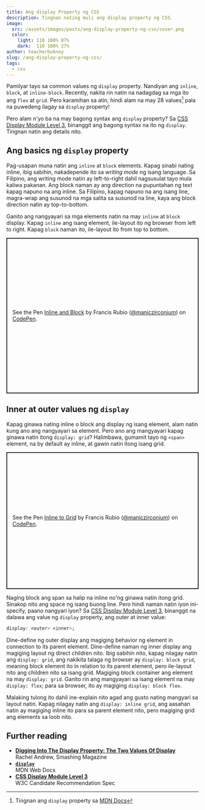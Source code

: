 ```yaml
---
title: Ang display Property ng CSS
description: Tingnan nating muli ang display property ng CSS.
image: 
  src: /assets/images/posts/ang-display-property-ng-css/cover.png
  color:
    light: 110 100% 87%
    dark:  110 100% 27%
author: teacherbuknoy
slug: /ang-display-property-ng-css/
tags:
  - css
---
```

Pamilyar tayo sa common values ng `display` property. Nandiyan ang `inline`, `block`, at `inline-block`. Recently, nakita rin natin na nadagdag sa mga ito ang `flex` at `grid`. Pero karamihan sa atin, hindi alam na may 28 values[^1] pala na puwedeng ilagay sa `display` property!

[^1]: Tingnan ang `display` property sa [MDN Docs](https://developer.mozilla.org/en-US/docs/Web/CSS/display)

Pero alam n'yo ba na may bagong syntax ang `display` property? Sa [CSS Display Module Level&nbsp;3](https://www.w3.org/TR/css-display-3/), binanggit ang bagong syntax na ito ng `display`. Tingnan natin ang details nito.

## Ang basics ng `display` property
Pag-usapan muna natin ang `inline` at `block` elements. Kapag sinabi nating inline, ibig sabihin, nakadepende ito sa <i>writing mode</i> ng isang language. Sa Filipino, ang writing mode natin ay left-to-right dahil nagsusulat tayo mula kaliwa pakanan. Ang block naman ay ang direction na pupuntahan ng text kapag napuno na ang inline. Sa Filipino, kapag napuno na ang isang line, magra-wrap ang susunod na mga salita sa susunod na line, kaya ang block direction natin ay top-to-bottom.

Ganito ang nangyayari sa mga elements natin na may `inline` at `block` display. Kapag `inline` ang isang element, ile-layout ito ng browser from left to right. Kapag `block` naman ito, ile-layout ito from top to bottom.

<p class="codepen" data-height="407" data-theme-id="dark" data-default-tab="html,result" data-user="maniczirconium" data-slug-hash="RwarNJG" style="height: 407px; box-sizing: border-box; display: flex; align-items: center; justify-content: center; border: 2px solid; margin: 1em 0; padding: 1em;" data-pen-title="Inline and Block">
  <span>See the Pen <a href="https://codepen.io/maniczirconium/pen/RwarNJG">
  Inline and Block</a> by Francis Rubio (<a href="https://codepen.io/maniczirconium">@maniczirconium</a>)
  on <a href="https://codepen.io">CodePen</a>.</span>
</p>
<script async src="https://static.codepen.io/assets/embed/ei.js"></script>

## Inner at outer values ng `display`
Kapag ginawa nating inline o block ang display ng isang element, alam natin kung ano ang nangyayari sa element. Pero ano ang mangyayari kapag ginawa natin itong `display: grid`? Halimbawa, gumamit tayo ng `<span>` element, na by default ay inline, at gawin natin itong isang grid.

<p class="codepen" data-height="358" data-theme-id="dark" data-default-tab="result" data-user="maniczirconium" data-slug-hash="yLOeyrG" style="height: 358px; box-sizing: border-box; display: flex; align-items: center; justify-content: center; border: 2px solid; margin: 1em 0; padding: 1em;" data-pen-title="Inline to Grid">
  <span>See the Pen <a href="https://codepen.io/maniczirconium/pen/yLOeyrG">
  Inline to Grid</a> by Francis Rubio (<a href="https://codepen.io/maniczirconium">@maniczirconium</a>)
  on <a href="https://codepen.io">CodePen</a>.</span>
</p>

Naging block ang span sa halip na inline no'ng ginawa natin itong grid. Sinakop nito ang space ng isang buong line. Pero hindi naman natin iyon ini-specify, paano nangyari iyon? Sa [CSS Display Module Level&nbsp;3](https://www.w3.org/TR/css-display-3/), binanggit na dalawa ang value ng `display` property, ang outer at inner value:

```css
display: <outer> <inner>;
```

Dine-define ng outer display ang magiging behavior ng element in connection to its parent element. Dine-define naman ng inner display ang magiging layout ng direct children nito. Ibig sabihin nito, kapag nilagay natin ang `display: grid`, ang nakikita talaga ng browser ay `display: block grid`, meaning block element ito in relation to its parent element, pero ile-layout nito ang children nito sa isang grid. Magiging block container ang element na may `display: grid`. Ganito rin ang mangyayari sa isang element na may `display: flex`; para sa browser, ito ay magiging `display: block flex`.

Malaking tulong ito dahil ine-explain nito agad ang gusto nating mangyari sa layout natin. Kapag nilagay natin ang `display: inline grid`, ang aasahan natin ay magiging inline ito para sa parent element nito, pero magiging grid ang elements sa loob nito.

## Further reading
- **[Digging Into The Display Property: The Two Values Of Display](https://www.smashingmagazine.com/2019/04/display-two-value/)**<br>Rachel Andrew, Smashing Magazine
- **[`display`](https://developer.mozilla.org/en-US/docs/Web/CSS/display)**<br>MDN Web Docs
- **[CSS Display Module Level 3](https://www.w3.org/TR/css-display-3/)**<br>W3C Candidate Recommendation Spec
